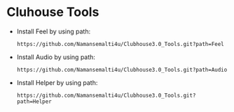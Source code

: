 # Cluhouse Tools

* Install Feel by using path:
    ```
    https://github.com/Namansemalti4u/Clubhouse3.0_Tools.git?path=Feel
    ```

* Install Audio by using path:
    ```
    https://github.com/Namansemalti4u/Clubhouse3.0_Tools.git?path=Audio
    ```

* Install Helper by using path:
    ```
    https://github.com/Namansemalti4u/Clubhouse3.0_Tools.git?path=Helper
    ```
